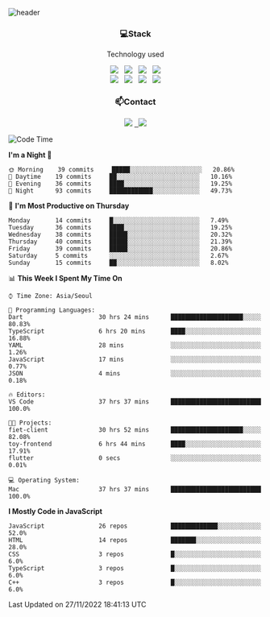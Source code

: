 ![header](https://capsule-render.vercel.app/api?type=waving&color=gradient&height=200&text=Che-ri&fontAlign=70&fontAlignY=40&animation=twinkling)

<h3 align="center">💻Stack</h3>
<p align="center">Technology used</p>
<div align="center"><img src="https://img.shields.io/badge/HTML5-e74c3c?style=flat-square&logo=HTML5&logoColor=white"></img> &nbsp <img src="https://img.shields.io/badge/CSS3-0A84FF?style=flat-square&logo=CSS3&logoColor=white"></img> &nbsp <img src="https://img.shields.io/badge/tailwind%2Dcss-06B6D4?style=flat-square&logo=tailwindcss&logoColor=white"/></a> &nbsp <img src="https://img.shields.io/badge/styled%2Dcomponents-DB7093?style=flat-square&logo=styled%2Dcomponents&logoColor=white"/></a>
<br><img src="https://img.shields.io/badge/JavaScript-FFCD11?style=flat-square&logo=JavaScript&logoColor=white"></img> &nbsp <img src="https://img.shields.io/badge/React-00BCF6?style=flat-square&logo=React&logoColor=white"></img> &nbsp <img src="https://img.shields.io/badge/Redux-764ABC?style=flat-square&logo=Redux&logoColor=white"/> &nbsp <img src="https://img.shields.io/badge/Zustand-582D3E?style=flat-square&logo=Zustand&logoColor=white"/></a></div> 

<h3 align="center">📫Contact</h3>
<div align="center"><a href="https://cheri.tistory.com/"><img src="https://img.shields.io/badge/Cheri-AD29B6?style=flat-square&logo=Tidal&logoColor=white"/></a> <a href="rnjs1135@gmail.com"> &nbsp <img src="https://img.shields.io/badge/Gmail-EA4335?style=flat-square&logo=Gmail&logoColor=white"/></a></div>

<!--START_SECTION:waka-->
![Code Time](http://img.shields.io/badge/Code%20Time-1%2C845%20hrs%2043%20mins-blue)

**I'm a Night 🦉** 

```text
🌞 Morning    39 commits     █████░░░░░░░░░░░░░░░░░░░░   20.86% 
🌆 Daytime    19 commits     ██░░░░░░░░░░░░░░░░░░░░░░░   10.16% 
🌃 Evening    36 commits     ████░░░░░░░░░░░░░░░░░░░░░   19.25% 
🌙 Night      93 commits     ████████████░░░░░░░░░░░░░   49.73%

```
📅 **I'm Most Productive on Thursday** 

```text
Monday       14 commits     █░░░░░░░░░░░░░░░░░░░░░░░░   7.49% 
Tuesday      36 commits     ████░░░░░░░░░░░░░░░░░░░░░   19.25% 
Wednesday    38 commits     █████░░░░░░░░░░░░░░░░░░░░   20.32% 
Thursday     40 commits     █████░░░░░░░░░░░░░░░░░░░░   21.39% 
Friday       39 commits     █████░░░░░░░░░░░░░░░░░░░░   20.86% 
Saturday     5 commits      ░░░░░░░░░░░░░░░░░░░░░░░░░   2.67% 
Sunday       15 commits     ██░░░░░░░░░░░░░░░░░░░░░░░   8.02%

```


📊 **This Week I Spent My Time On** 

```text
⌚︎ Time Zone: Asia/Seoul

💬 Programming Languages: 
Dart                     30 hrs 24 mins      ████████████████████░░░░░   80.83% 
TypeScript               6 hrs 20 mins       ████░░░░░░░░░░░░░░░░░░░░░   16.88% 
YAML                     28 mins             ░░░░░░░░░░░░░░░░░░░░░░░░░   1.26% 
JavaScript               17 mins             ░░░░░░░░░░░░░░░░░░░░░░░░░   0.77% 
JSON                     4 mins              ░░░░░░░░░░░░░░░░░░░░░░░░░   0.18%

🔥 Editors: 
VS Code                  37 hrs 37 mins      █████████████████████████   100.0%

🐱‍💻 Projects: 
fiet-client              30 hrs 52 mins      ████████████████████░░░░░   82.08% 
toy-frontend             6 hrs 44 mins       ████░░░░░░░░░░░░░░░░░░░░░   17.91% 
flutter                  0 secs              ░░░░░░░░░░░░░░░░░░░░░░░░░   0.01%

💻 Operating System: 
Mac                      37 hrs 37 mins      █████████████████████████   100.0%

```

**I Mostly Code in JavaScript** 

```text
JavaScript               26 repos            █████████████░░░░░░░░░░░░   52.0% 
HTML                     14 repos            ███████░░░░░░░░░░░░░░░░░░   28.0% 
CSS                      3 repos             █░░░░░░░░░░░░░░░░░░░░░░░░   6.0% 
TypeScript               3 repos             █░░░░░░░░░░░░░░░░░░░░░░░░   6.0% 
C++                      3 repos             █░░░░░░░░░░░░░░░░░░░░░░░░   6.0%

```



 Last Updated on 27/11/2022 18:41:13 UTC
<!--END_SECTION:waka-->
